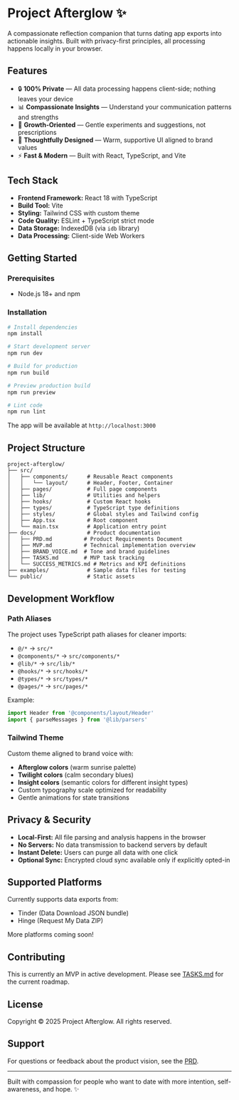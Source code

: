 # Project Afterglow ✨

A compassionate reflection companion that turns dating app exports into actionable insights. Built with privacy-first principles, all processing happens locally in your browser.

## Features

- 🔒 **100% Private** — All data processing happens client-side; nothing leaves your device
- 📊 **Compassionate Insights** — Understand your communication patterns and strengths
- 🎯 **Growth-Oriented** — Gentle experiments and suggestions, not prescriptions
- 🎨 **Thoughtfully Designed** — Warm, supportive UI aligned to brand values
- ⚡ **Fast & Modern** — Built with React, TypeScript, and Vite

## Tech Stack

- **Frontend Framework:** React 18 with TypeScript
- **Build Tool:** Vite
- **Styling:** Tailwind CSS with custom theme
- **Code Quality:** ESLint + TypeScript strict mode
- **Data Storage:** IndexedDB (via `idb` library)
- **Data Processing:** Client-side Web Workers

## Getting Started

### Prerequisites

- Node.js 18+ and npm

### Installation

```bash
# Install dependencies
npm install

# Start development server
npm run dev

# Build for production
npm run build

# Preview production build
npm run preview

# Lint code
npm run lint
```

The app will be available at `http://localhost:3000`

## Project Structure

```
project-afterglow/
├── src/
│   ├── components/      # Reusable React components
│   │   └── layout/      # Header, Footer, Container
│   ├── pages/           # Full page components
│   ├── lib/             # Utilities and helpers
│   ├── hooks/           # Custom React hooks
│   ├── types/           # TypeScript type definitions
│   ├── styles/          # Global styles and Tailwind config
│   ├── App.tsx          # Root component
│   └── main.tsx         # Application entry point
├── docs/                # Product documentation
│   ├── PRD.md          # Product Requirements Document
│   ├── MVP.md          # Technical implementation overview
│   ├── BRAND_VOICE.md  # Tone and brand guidelines
│   ├── TASKS.md        # MVP task tracking
│   └── SUCCESS_METRICS.md # Metrics and KPI definitions
├── examples/            # Sample data files for testing
└── public/              # Static assets
```

## Development Workflow

### Path Aliases

The project uses TypeScript path aliases for cleaner imports:

- `@/*` → `src/*`
- `@components/*` → `src/components/*`
- `@lib/*` → `src/lib/*`
- `@hooks/*` → `src/hooks/*`
- `@types/*` → `src/types/*`
- `@pages/*` → `src/pages/*`

Example:
```typescript
import Header from '@components/layout/Header'
import { parseMessages } from '@lib/parsers'
```

### Tailwind Theme

Custom theme aligned to brand voice with:
- **Afterglow colors** (warm sunrise palette)
- **Twilight colors** (calm secondary blues)
- **Insight colors** (semantic colors for different insight types)
- Custom typography scale optimized for readability
- Gentle animations for state transitions

## Privacy & Security

- **Local-First:** All file parsing and analysis happens in the browser
- **No Servers:** No data transmission to backend servers by default
- **Instant Delete:** Users can purge all data with one click
- **Optional Sync:** Encrypted cloud sync available only if explicitly opted-in

## Supported Platforms

Currently supports data exports from:
- Tinder (Data Download JSON bundle)
- Hinge (Request My Data ZIP)

More platforms coming soon!

## Contributing

This is currently an MVP in active development. Please see [TASKS.md](docs/TASKS.md) for the current roadmap.

## License

Copyright © 2025 Project Afterglow. All rights reserved.

## Support

For questions or feedback about the product vision, see the [PRD](docs/PRD.md).

---

Built with compassion for people who want to date with more intention, self-awareness, and hope. ✨
